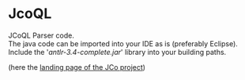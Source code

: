 # JcoQL
JCoQL Parser code.  
The java code can be imported into your IDE as is (preferably Eclipse).  
Include the '*antlr-3.4-complete.jar*' library into your building paths.
  
(here the [landing page of the JCo project](https://github.com/JcoProjectTeam/JcoProjectPage))